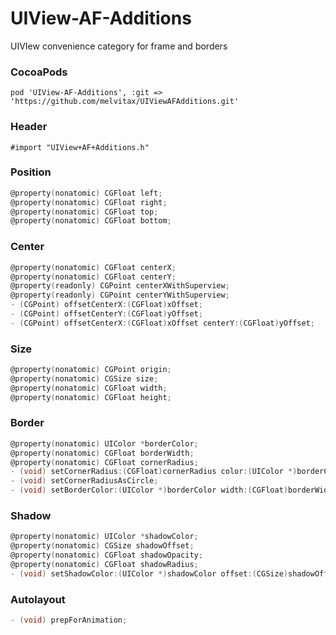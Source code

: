 UIView-AF-Additions
=============================

UIVIew convenience category for frame and borders

### CocoaPods
```
pod 'UIView-AF-Additions', :git => 'https://github.com/melvitax/UIViewAFAdditions.git'
```

### Header
```
#import "UIView+AF+Additions.h"
```

### Position
```Objective-C
@property(nonatomic) CGFloat left;  
@property(nonatomic) CGFloat right;  
@property(nonatomic) CGFloat top;  
@property(nonatomic) CGFloat bottom;  
```

### Center
```Objective-C
@property(nonatomic) CGFloat centerX;
@property(nonatomic) CGFloat centerY;
@property(readonly) CGPoint centerXWithSuperview;
@property(readonly) CGPoint centerYWithSuperview;
- (CGPoint) offsetCenterX:(CGFloat)xOffset;
- (CGPoint) offsetCenterY:(CGFloat)yOffset;
- (CGPoint) offsetCenterX:(CGFloat)xOffset centerY:(CGFloat)yOffset;
```

### Size
```Objective-C
@property(nonatomic) CGPoint origin;
@property(nonatomic) CGSize size;
@property(nonatomic) CGFloat width;
@property(nonatomic) CGFloat height;
```

### Border
```Objective-C
@property(nonatomic) UIColor *borderColor;
@property(nonatomic) CGFloat borderWidth;
@property(nonatomic) CGFloat cornerRadius;
- (void) setCornerRadius:(CGFloat)cornerRadius color:(UIColor *)borderColor width:(CGFloat)borderWidth;
- (void) setCornerRadiusAsCircle;
- (void) setBorderColor:(UIColor *)borderColor width:(CGFloat)borderWidth;
```

### Shadow
```Objective-C
@property(nonatomic) UIColor *shadowColor;
@property(nonatomic) CGSize shadowOffset;
@property(nonatomic) CGFloat shadowOpacity;
@property(nonatomic) CGFloat shadowRadius;
- (void) setShadowColor:(UIColor *)shadowColor offset:(CGSize)shadowOffset opacity:(CGFloat)shadowOpacity radius:(CGFloat)shadowRadius;
```

### Autolayout
```Objective-C
- (void) prepForAnimation;
```
